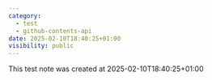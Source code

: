 ```yaml
---
category:
  - test
  - github-contents-api
date: 2025-02-10T18:40:25+01:00
visibility: public
---
```


This test note was created at 2025-02-10T18:40:25+01:00